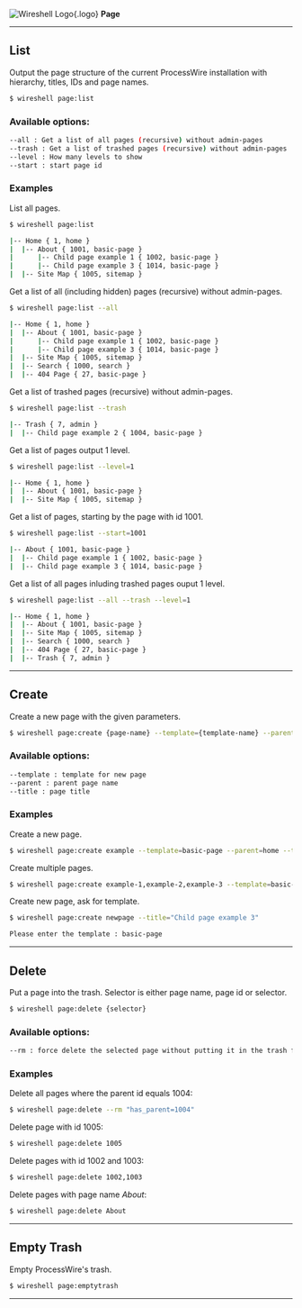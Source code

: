 ![Wireshell Logo](/assets/img/favicon-16x16.png){.logo} **Page**

---

## List

Output the page structure of the current ProcessWire installation with hierarchy, titles, IDs and page names.

```sh
$ wireshell page:list
```

### Available options:

```sh
--all : Get a list of all pages (recursive) without admin-pages
--trash : Get a list of trashed pages (recursive) without admin-pages
--level : How many levels to show
--start : start page id
```
### Examples

List all pages.

```sh
$ wireshell page:list

|-- Home { 1, home }
|  |-- About { 1001, basic-page }
|      |-- Child page example 1 { 1002, basic-page }
|      |-- Child page example 3 { 1014, basic-page }
|  |-- Site Map { 1005, sitemap }
```

Get a list of all (including hidden) pages (recursive) without admin-pages.

```sh
$ wireshell page:list --all

|-- Home { 1, home }
|  |-- About { 1001, basic-page }
|      |-- Child page example 1 { 1002, basic-page }
|      |-- Child page example 3 { 1014, basic-page }
|  |-- Site Map { 1005, sitemap }
|  |-- Search { 1000, search }
|  |-- 404 Page { 27, basic-page }
```

Get a list of trashed pages (recursive) without admin-pages.

```sh
$ wireshell page:list --trash

|-- Trash { 7, admin }
|  |-- Child page example 2 { 1004, basic-page }
```

Get a list of pages output 1 level.

```sh
$ wireshell page:list --level=1

|-- Home { 1, home }
|  |-- About { 1001, basic-page }
|  |-- Site Map { 1005, sitemap }
```

Get a list of pages, starting by the page with id 1001.

```sh
$ wireshell page:list --start=1001

|-- About { 1001, basic-page }
|  |-- Child page example 1 { 1002, basic-page }
|  |-- Child page example 3 { 1014, basic-page }
```

Get a list of all pages inluding trashed pages ouput 1 level.

```sh
$ wireshell page:list --all --trash --level=1

|-- Home { 1, home }
|  |-- About { 1001, basic-page }
|  |-- Site Map { 1005, sitemap }
|  |-- Search { 1000, search }
|  |-- 404 Page { 27, basic-page }
|  |-- Trash { 7, admin }
```

---

## Create

Create a new page with the given parameters.

```sh
$ wireshell page:create {page-name} --template={template-name} --parent={parent-page-name} --title="Some title"
```

### Available options:

```sh
--template : template for new page
--parent : parent page name
--title : page title
```

### Examples

Create a new page.

```sh
$ wireshell page:create example --template=basic-page --parent=home --title="Example Page"
```

Create multiple pages.

```sh
$ wireshell page:create example-1,example-2,example-3 --template=basic-page --parent=home
```

Create new page, ask for template.

```sh
$ wireshell page:create newpage --title="Child page example 3"

Please enter the template : basic-page
```

---

## Delete

Put a page into the trash. Selector is either page name, page id or selector. 

```sh
$ wireshell page:delete {selector}
```

### Available options:

```sh
--rm : force delete the selected page without putting it in the trash first
```

### Examples

Delete all pages where the parent id equals 1004:

```sh
$ wireshell page:delete --rm "has_parent=1004"
```

Delete page with id 1005:

```sh
$ wireshell page:delete 1005
```

Delete pages with id 1002 and 1003:

```sh
$ wireshell page:delete 1002,1003
```

Delete pages with page name *About*:

```sh
$ wireshell page:delete About
```

---

## Empty Trash

Empty ProcessWire's trash.

```sh
$ wireshell page:emptytrash
```

---
